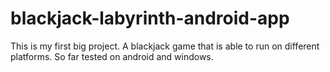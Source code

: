 # blackjack-labyrinth-android-app

This is my first big project. A blackjack game that is able to run on different platforms. So far tested on android and windows.
